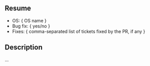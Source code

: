## Resume

* OS: { OS name }
* Bug fix: { yes/no }
* Fixes: { comma-separated list of tickets fixed by the PR, if any }

## Description

...
